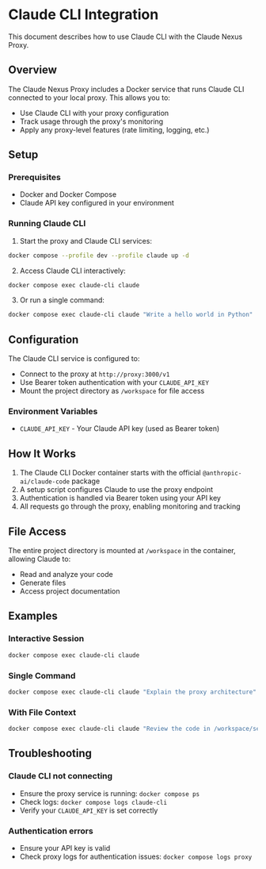 # Claude CLI Integration

This document describes how to use Claude CLI with the Claude Nexus Proxy.

## Overview

The Claude Nexus Proxy includes a Docker service that runs Claude CLI connected to your local proxy. This allows you to:
- Use Claude CLI with your proxy configuration
- Track usage through the proxy's monitoring
- Apply any proxy-level features (rate limiting, logging, etc.)

## Setup

### Prerequisites

- Docker and Docker Compose
- Claude API key configured in your environment

### Running Claude CLI

1. Start the proxy and Claude CLI services:
```bash
docker compose --profile dev --profile claude up -d
```

2. Access Claude CLI interactively:
```bash
docker compose exec claude-cli claude
```

3. Or run a single command:
```bash
docker compose exec claude-cli claude "Write a hello world in Python"
```

## Configuration

The Claude CLI service is configured to:
- Connect to the proxy at `http://proxy:3000/v1`
- Use Bearer token authentication with your `CLAUDE_API_KEY`
- Mount the project directory as `/workspace` for file access

### Environment Variables

- `CLAUDE_API_KEY` - Your Claude API key (used as Bearer token)

## How It Works

1. The Claude CLI Docker container starts with the official `@anthropic-ai/claude-code` package
2. A setup script configures Claude to use the proxy endpoint
3. Authentication is handled via Bearer token using your API key
4. All requests go through the proxy, enabling monitoring and tracking

## File Access

The entire project directory is mounted at `/workspace` in the container, allowing Claude to:
- Read and analyze your code
- Generate files
- Access project documentation

## Examples

### Interactive Session
```bash
docker compose exec claude-cli claude
```

### Single Command
```bash
docker compose exec claude-cli claude "Explain the proxy architecture"
```

### With File Context
```bash
docker compose exec claude-cli claude "Review the code in /workspace/services/proxy/src/app.ts"
```

## Troubleshooting

### Claude CLI not connecting
- Ensure the proxy service is running: `docker compose ps`
- Check logs: `docker compose logs claude-cli`
- Verify your `CLAUDE_API_KEY` is set correctly

### Authentication errors
- Ensure your API key is valid
- Check proxy logs for authentication issues: `docker compose logs proxy`